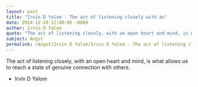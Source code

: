 ```yaml
---
layout: post
title: "Irvin D Yalom - The act of listening closely with an"
date: 2024-12-28 12:00:00 -0000
author: Irvin D Yalom
quote: "The act of listening closely, with an open heart and mind, is what allows us to reach a state of genuine connection with others."
subject: Angst
permalink: /Angst/Irvin D Yalom/Irvin D Yalom - The act of listening closely with an
---
```


The act of listening closely, with an open heart and mind, is what allows us to reach a state of genuine connection with others.

- Irvin D Yalom
